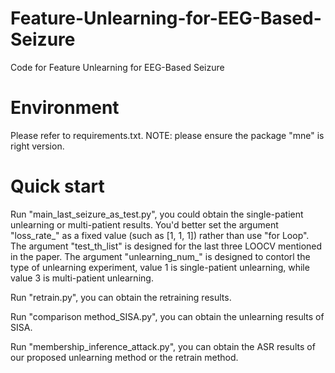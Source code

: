 # Feature-Unlearning-for-EEG-Based-Seizure
Code for Feature Unlearning for EEG-Based Seizure

# Environment
Please refer to requirements.txt. NOTE: please ensure the package "mne" is right version.

# Quick start
Run "main_last_seizure_as_test.py", you could obtain the single-patient unlearning or multi-patient results.
You'd better set the argument "loss_rate_" as a fixed value (such as [1, 1, 1]) rather than use "for Loop".
The argument "test_th_list" is designed for the last three LOOCV mentioned in the paper. The argument "unlearning_num_" 
is designed to contorl the type of unlearning experiment, value 1 is single-patient unlearning, while value 3 is 
multi-patient unlearning.

Run "retrain.py", you can obtain the retraining results. 

Run "comparison method_SISA.py", you can obtain the unlearning results of SISA.

Run "membership_inference_attack.py", you can obtain the ASR results of our proposed unlearning method 
or the retrain method.
